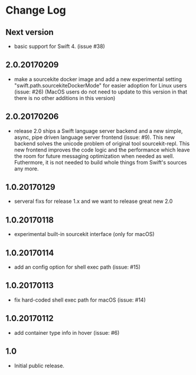 Change Log
===

Next version
---
* basic support for Swift 4. (issue #38)

2.0.20170209
---
* make a sourcekite docker image and add a new experimental setting "swift.path.sourcekiteDockerMode" for easier adoption for Linux users (issue: #26) (MacOS users do not need to update to this version in that there is no other additions in this version)

2.0.20170206
---
* release 2.0 ships a Swift language server backend and a new simple, async, pipe driven language server frontend (issue: #9). This new backend solves the unicode problem of original tool sourcekit-repl. This new frontend improves the code logic and the performance which leave the room for future messaging optimization when needed as well. Futhermore, it is not needed to build whole things from Swift's sources any more.

1.0.20170129
---
* serveral fixs for release 1.x and we want to release great new 2.0

1.0.20170118
---

* experimental built-in sourcekit interface (only for macOS)

1.0.20170114
---

* add an config option for shell exec path (issue: #15)

1.0.20170113
---

* fix hard-coded shell exec path for macOS (issue: #14)


1.0.20170112
---

* add container type info in hover (issue: #6)

1.0
---

* Initial public release.